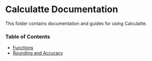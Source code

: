 # Calculatte Documentation
This folder contains documentation and guides for using Calculatte.

### Table of Contents
* [Functions](https://github.com/Derivasians/Calculatte/blob/main/Documenatation/Functions.md)
* [Rounding and Accuracy](https://github.com/Derivasians/Calculatte/blob/main/Documenatation/RoundingAndAccuracy.md)